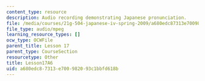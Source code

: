 ```yaml
---
content_type: resource
description: Audio recording demonstrating Japanese pronunciation.
file: /media/courses/21g-504-japanese-iv-spring-2009/a680edc87313e700982093c1bbfd618b_Lesson17A6.mp3
file_type: audio/mpeg
learning_resource_types: []
ocw_type: OCWFile
parent_title: Lesson 17
parent_type: CourseSection
resourcetype: Other
title: Lesson17A6
uid: a680edc8-7313-e700-9820-93c1bbfd618b
---
```


